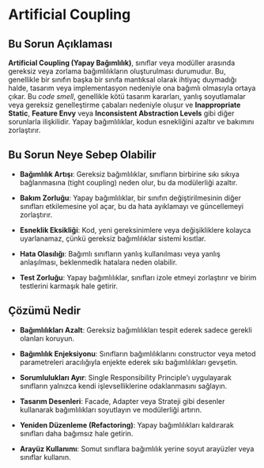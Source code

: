 # Artificial Coupling

## Bu Sorun Açıklaması

**Artificial Coupling (Yapay Bağımlılık)**, sınıflar veya modüller arasında gereksiz veya zorlama bağımlılıkların oluşturulması durumudur. Bu, genellikle bir sınıfın başka bir sınıfa mantıksal olarak ihtiyaç duymadığı halde, tasarım veya implementasyon nedeniyle ona bağımlı olmasıyla ortaya çıkar. Bu *code smell*, genellikle kötü tasarım kararları, yanlış soyutlamalar veya gereksiz genelleştirme çabaları nedeniyle oluşur ve **Inappropriate Static**, **Feature Envy** veya **Inconsistent Abstraction Levels** gibi diğer sorunlarla ilişkilidir. Yapay bağımlılıklar, kodun esnekliğini azaltır ve bakımını zorlaştırır.

## Bu Sorun Neye Sebep Olabilir

- **Bağımlılık Artışı**: Gereksiz bağımlılıklar, sınıfların birbirine sıkı sıkıya bağlanmasına (tight coupling) neden olur, bu da modülerliği azaltır.

- **Bakım Zorluğu**: Yapay bağımlılıklar, bir sınıfın değiştirilmesinin diğer sınıfları etkilemesine yol açar, bu da hata ayıklamayı ve güncellemeyi zorlaştırır.

- **Esneklik Eksikliği**: Kod, yeni gereksinimlere veya değişikliklere kolayca uyarlanamaz, çünkü gereksiz bağımlılıklar sistemi kısıtlar.

- **Hata Olasılığı**: Bağımlı sınıfların yanlış kullanılması veya yanlış anlaşılması, beklenmedik hatalara neden olabilir.

- **Test Zorluğu**: Yapay bağımlılıklar, sınıfları izole etmeyi zorlaştırır ve birim testlerini karmaşık hale getirir.

## Çözümü Nedir

- **Bağımlılıkları Azalt**: Gereksiz bağımlılıkları tespit ederek sadece gerekli olanları koruyun.

- **Bağımlılık Enjeksiyonu**: Sınıfların bağımlılıklarını constructor veya metod parametreleri aracılığıyla enjekte ederek sıkı bağımlılıkları gevşetin.

- **Sorumlulukları Ayır**: Single Responsibility Principle'ı uygulayarak sınıfların yalnızca kendi işlevselliklerine odaklanmasını sağlayın.

- **Tasarım Desenleri**: Facade, Adapter veya Strateji gibi desenler kullanarak bağımlılıkları soyutlayın ve modülerliği artırın.

- **Yeniden Düzenleme (Refactoring)**: Yapay bağımlılıkları kaldırarak sınıfları daha bağımsız hale getirin.

- **Arayüz Kullanımı**: Somut sınıflara bağımlılık yerine soyut arayüzler veya sınıflar kullanın.
